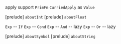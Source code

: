 apply support `PrimFn`
`CurriedApply` as `Value`

[prelude] `aboutInt`
[prelude] `aboutFloat`

`Exp` -- `If`
`Exp` -- `Cond`
`Exp` -- `And` -- lazy
`Exp` -- `Or` -- lazy

[prelude] `aboutSymbol`
[prelude] `aboutString`
